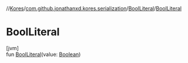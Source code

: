//[Kores](../../../index.md)/[com.github.jonathanxd.kores.serialization](../index.md)/[BoolLiteral](index.md)/[BoolLiteral](-bool-literal.md)

# BoolLiteral

[jvm]\
fun [BoolLiteral](-bool-literal.md)(value: [Boolean](https://kotlinlang.org/api/latest/jvm/stdlib/kotlin/-boolean/index.html))
